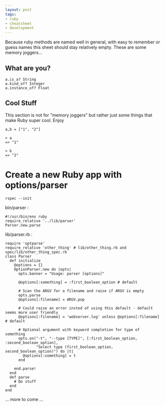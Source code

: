 ```yaml
---
layout: post
tags:
- ruby
- cheatsheet
- development
---
```


Because ruby methods are named well in general, with easy to remember or guess names this sheet should stay relatively empty. These are some memory joggers...

## What are you?

```
a.is_a? String
a.kind_of? Integer
a.instance_of? Float
```

## Cool Stuff

This section is not for "memory joggers" but rather just some things that make Ruby super cool. Enjoy

```
a,b = ["1", "2"]

> a
=> "1"

> b
=> "2"
```

# Create a new Ruby app with options/parser

`rspec --init`

bin/parser :

```
#!/usr/bin/env ruby
require_relative '../lib/parser'
Parser.new.parse
```

lib/parser.rb :

```
require 'optparse'
require_relative 'other_thing' # lib/other_thing.rb and spec/lib/other_thing_spec.rb
class Parser
  def initialize
    @options = {}
    OptionParser.new do |opts|
      opts.banner = "Usage: parser [options]"

      @options[:something] = :first_boolean_option # default

      # Scan the ARGV for a filename and raise if ARGV is empty
      opts.parse
      @options[:filename] = ARGV.pop
      
      # Could raise an error insted of using this default - default seems more user friendly
      @options[:filename] = 'webserver.log' unless @options[:filename] # default

      # Optional argument with keyword completion for type of something
      opts.on("-t", "--type [TYPE]", [:first_boolean_option, :second_boolean_option],
              "Select type (first_boolean_option, second_boolean_option)") do |t|
        @options[:something] = t
      end

    end.parse!
  end
  def parse
    # Do stuff
  end
end
```

... more to come ...